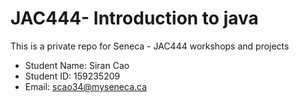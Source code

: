 # JAC444- Introduction to java

This is a private repo for Seneca - JAC444 workshops and projects

- Student Name: Siran Cao
- Student ID: 159235209
- Email: scao34@myseneca.ca
